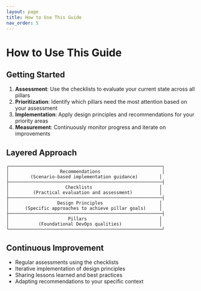 ```yaml
---
layout: page
title: How to Use This Guide
nav_order: 5
---
```


# How to Use This Guide

## Getting Started
1. **Assessment**: Use the checklists to evaluate your current state across all pillars
2. **Prioritization**: Identify which pillars need the most attention based on your assessment
3. **Implementation**: Apply design principles and recommendations for your priority areas
4. **Measurement**: Continuously monitor progress and iterate on improvements

## Layered Approach
```
┌─────────────────────────────────────────────────────────┐
│                   Recommendations                       │
│        (Scenario-based implementation guidance)        │
├─────────────────────────────────────────────────────────┤
│                     Checklists                         │
│         (Practical evaluation and assessment)          │
├─────────────────────────────────────────────────────────┤
│                  Design Principles                     │
│      (Specific approaches to achieve pillar goals)     │
├─────────────────────────────────────────────────────────┤
│                      Pillars                           │
│           (Foundational DevOps qualities)              │
└─────────────────────────────────────────────────────────┘
```

## Continuous Improvement
- Regular assessments using the checklists
- Iterative implementation of design principles
- Sharing lessons learned and best practices
- Adapting recommendations to your specific context

